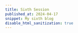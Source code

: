 ```yaml
---
title: Sixth Session
published_at: 2024-04-17
snippet: My sixth blog
disable_html_sanitization: true
---
```


<script scr="/scripts/c2.min.js"></script>

<canvas id="c2"/>

<script>
    //Created by Ren Yuan


const renderer = new c2.Renderer(document.getElementById('c2'));
resize();

renderer.background('#cccccc');
let random = new c2.Random();


let world = new c2.World(new c2.Rect(0, 0, renderer.width, renderer.height));

for(let i=0; i<100; i++){
  let x = random.next(renderer.width);
  let y = random.next(renderer.height);
  let p = new c2.Particle(x, y);
  p.radius = random.next(10, renderer.height/14);
  p.color = c2.Color.hsl(random.next(0, 30), random.next(30, 60), random.next(20, 100));

  world.addParticle(p);
}

let quadTree = new c2.QuadTree(new c2.Rect(0,0,renderer.width,renderer.height));
let collision = new c2.Collision(quadTree);
//collision.iteration = 2;
world.addInteractionForce(collision);

let constForce = new c2.ConstForce(0, 1);
world.addForce(constForce);


function drawQuadTree(quadTree){
    renderer.stroke('#333333');
    renderer.lineWidth(1);
    renderer.fill(false);
    renderer.rect(quadTree.bounds);

    if(quadTree.leaf()) return;
    for(let i=0; i<4; i++) drawQuadTree(quadTree.children[i]);
}


renderer.draw(() => {
    renderer.clear();

    drawQuadTree(quadTree);

    world.update();

    for(let i=0; i<world.particles.length; i++){
      let p = world.particles[i];
      renderer.stroke('#333333');
      renderer.lineWidth(1);
      renderer.fill(p.color);
      renderer.circle(p.position.x, p.position.y, p.radius);
      renderer.lineWidth(2);
      renderer.point(p.position.x, p.position.y);
    }
});


window.addEventListener('resize', resize);
function resize() {
    let parent = renderer.canvas.parentElement;
    renderer.size(parent.clientWidth, parent.clientWidth / 16 * 9);
}
</script>
